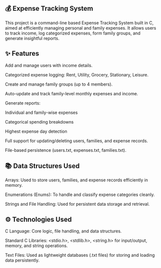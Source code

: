 ## 💰 Expense Tracking System
This project is a command-line based Expense Tracking System built in C, aimed at efficiently managing personal and family expenses. It allows users to track income, log categorized expenses, form family groups, and generate insightful reports.

## ✨ Features
Add and manage users with income details.

Categorized expense logging: Rent, Utility, Grocery, Stationary, Leisure.

Create and manage family groups (up to 4 members).

Auto-update and track family-level monthly expenses and income.

Generate reports:

Individual and family-wise expenses

Categorical spending breakdowns

Highest expense day detection

Full support for updating/deleting users, families, and expense records.

File-based persistence (users.txt, expenses.txt, families.txt).

## 📚 Data Structures Used
Arrays: Used to store users, families, and expense records efficiently in memory.

Enumerations (Enums): To handle and classify expense categories cleanly.

Strings and File Handling: Used for persistent data storage and retrieval.

## ⚙️ Technologies Used
C Language: Core logic, file handling, and data structures.

Standard C Libraries: <stdio.h>, <stdlib.h>, <string.h> for input/output, memory, and string operations.

Text Files: Used as lightweight databases (.txt files) for storing and loading data persistently.
